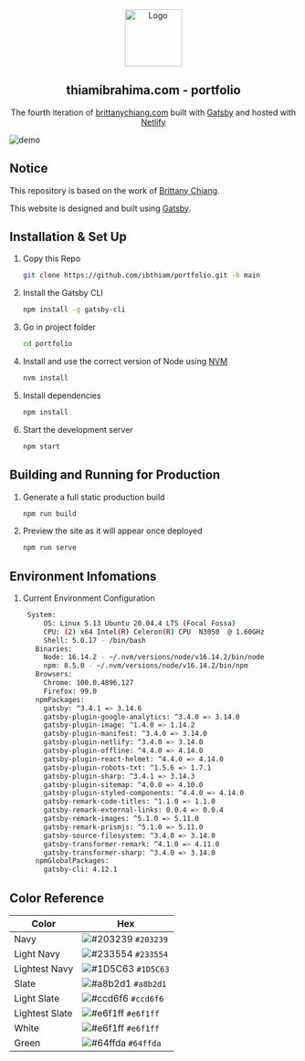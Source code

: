 <div align="center">
  <img alt="Logo" src="https://raw.githubusercontent.com/ibthiam/portfolio/main/src/images/logo.png" width="100" />
</div>
<h2 align="center">
  thiamibrahima.com - portfolio
</h2>
<p align="center">
  The fourth iteration of <a href="https://brittanychiang.com" target="_blank">brittanychiang.com</a> built with <a href="https://www.gatsbyjs.org/" target="_blank">Gatsby</a> and hosted with <a href="https://www.netlify.com/" target="_blank">Netlify</a>
</p>
<!-- <p align="center">
  <a href="https://app.netlify.com/sites/brittanychiang/deploys" target="_blank">
    <img src="https://api.netlify.com/api/v1/badges/1963b488-7b78-48c9-9e2d-6fb5e47ab3af/deploy-status" alt="Netlify Status" />
  </a>
</p> -->

![demo](https://raw.githubusercontent.com/bchiang7/v4/main/src/images/demo.png)

## Notice

This repository is based on the work of [Brittany Chiang](https://brittanychiang.com).

This website is designed and built using [Gatsby](https://www.gatsbyjs.org/docs/).

## Installation & Set Up

1. Copy this Repo

   ```sh
   git clone https://github.com/ibthiam/portfolio.git -b main
   ```

2. Install the Gatsby CLI

   ```sh
   npm install -g gatsby-cli
   ```

3. Go in project folder

   ```sh
   cd portfolio
   ```

4. Install and use the correct version of Node using [NVM](https://github.com/nvm-sh/nvm)

   ```sh
   nvm install
   ```

5. Install dependencies

   ```sh
   npm install
   ```

6. Start the development server

   ```sh
   npm start
   ```

## Building and Running for Production

1. Generate a full static production build

   ```sh
   npm run build
   ```

2. Preview the site as it will appear once deployed

   ```sh
   npm run serve
   ```

## Environment Infomations

1. Current Environment Configuration

   ```sh
    System:
        OS: Linux 5.13 Ubuntu 20.04.4 LTS (Focal Fossa)
        CPU: (2) x64 Intel(R) Celeron(R) CPU  N3050  @ 1.60GHz
        Shell: 5.0.17 - /bin/bash
      Binaries:
        Node: 16.14.2 - ~/.nvm/versions/node/v16.14.2/bin/node
        npm: 8.5.0 - ~/.nvm/versions/node/v16.14.2/bin/npm
      Browsers:
        Chrome: 100.0.4896.127
        Firefox: 99.0
      npmPackages:
        gatsby: ^3.4.1 => 3.14.6
        gatsby-plugin-google-analytics: ^3.4.0 => 3.14.0
        gatsby-plugin-image: ^1.4.0 => 1.14.2
        gatsby-plugin-manifest: ^3.4.0 => 3.14.0
        gatsby-plugin-netlify: ^3.4.0 => 3.14.0
        gatsby-plugin-offline: ^4.4.0 => 4.14.0
        gatsby-plugin-react-helmet: ^4.4.0 => 4.14.0
        gatsby-plugin-robots-txt: ^1.5.6 => 1.7.1
        gatsby-plugin-sharp: ^3.4.1 => 3.14.3
        gatsby-plugin-sitemap: ^4.0.0 => 4.10.0
        gatsby-plugin-styled-components: ^4.4.0 => 4.14.0
        gatsby-remark-code-titles: ^1.1.0 => 1.1.0
        gatsby-remark-external-links: 0.0.4 => 0.0.4
        gatsby-remark-images: ^5.1.0 => 5.11.0
        gatsby-remark-prismjs: ^5.1.0 => 5.11.0
        gatsby-source-filesystem: ^3.4.0 => 3.14.0
        gatsby-transformer-remark: ^4.1.0 => 4.11.0
        gatsby-transformer-sharp: ^3.4.0 => 3.14.0
      npmGlobalPackages:
        gatsby-cli: 4.12.1
   ```

## Color Reference

| Color          | Hex                                                                |
| -------------- | ------------------------------------------------------------------ |
| Navy           | ![#203239](https://via.placeholder.com/10/203239?text=+) `#203239` |
| Light Navy     | ![#233554](https://via.placeholder.com/10/233554?text=+) `#233554` |
| Lightest Navy  | ![#1D5C63](https://via.placeholder.com/10/1D5C63?text=+) `#1D5C63` |
| Slate          | ![#a8b2d1](https://via.placeholder.com/10/a8b2d1?text=+) `#a8b2d1` |
| Light Slate    | ![#ccd6f6](https://via.placeholder.com/10/ccd6f6?text=+) `#ccd6f6` |
| Lightest Slate | ![#e6f1ff](https://via.placeholder.com/10/e6f1ff?text=+) `#e6f1ff` |
| White          | ![#e6f1ff](https://via.placeholder.com/10/e6f1ff?text=+) `#e6f1ff` |
| Green          | ![#64ffda](https://via.placeholder.com/10/64ffda?text=+) `#64ffda` |
